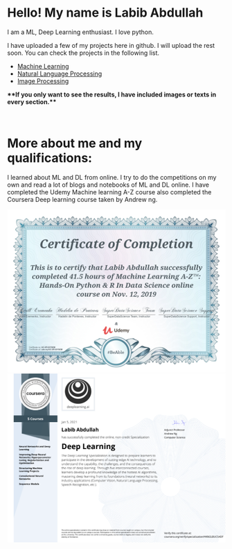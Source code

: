 <h1>Hello! My name is Labib Abdullah</h1>
<p>I am a ML, Deep Learning enthusiast. I love python.</p>
<p>I have uploaded a few of my projects here in github. I will upload the rest soon. You can check the projects in the following list.</p>

<ul>
	<li><a href="https://github.com/Labib444/AI-Projects/tree/main/Machine%20Learning%20Projects/Titanic%20Competition%20(Kaggle)">Machine Learning</a></li>
	<li><a href="https://github.com/Labib444/AI-Projects/tree/main/NLP%20Projects/">Natural Language Processing</a></li>
	<li><a href="https://github.com/Labib444/AI-Projects/tree/main/Image%20Processing%20Projects">Image Processing</a></li>
</ul>

<p><b>**If you only want to see the results, I have included images or texts in every section.**</b></p>

</br>

<h1>More about me and my qualifications:</h1>
<p>I learned about ML and DL from online. I try to do the competitions on my own and read a lot of blogs and notebooks of ML and DL online. I have completed the Udemy Machine learning A-Z course also completed the Coursera Deep learning course taken by Andrew ng.</p>
<img src="images/my certificates/udemy.jpg" alt="">
<img src="images/my certificates/coursera.PNG" alt="">



